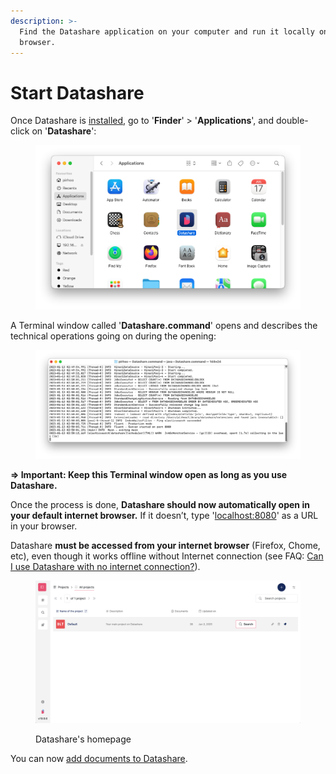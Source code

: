 ```yaml
---
description: >-
  Find the Datashare application on your computer and run it locally on your
  browser.
---
```


# Start Datashare

Once Datashare is [installed](./), go to '**Finder**' > '**Applications**', and double-click on '**Datashare**':

<figure><img src="../../.gitbook/assets/Screenshot 2023-01-13 at 03.13.37.png" alt="Screenshot of Mac&#x27;s Applications window where Datashare&#x27;s logo is highlighted"><figcaption></figcaption></figure>

A Terminal window called '**Datashare.command**' opens and describes the technical operations going on during the opening:

<figure><img src="../../.gitbook/assets/Screenshot 2023-01-13 at 02.50.25.png" alt="Screenshot of Mac&#x27;s terminal window with Datashare&#x27;s starting logs"><figcaption></figcaption></figure>

**⇒ Important: Keep this Terminal window open as long as you use Datashare.**

Once the process is done, **Datashare should now automatically open in your default internet browser.** If it doesn’t, type '[localhost:8080](http://localhost:8080)' as a URL in your browser.&#x20;

Datashare **must be accessed from your internet browser** (Firefox, Chome, etc), even though it works offline without Internet connection (see FAQ: [Can I use Datashare with no internet connection?](../../usage/faq/general/can-i-use-datashare-with-no-internet-connection.md)).

<figure><img src="../../.gitbook/assets/Screenshot 2025-06-05 at 08.49.50.png" alt="Screenshot of the homepage of Datashare, the projects&#x27; page with one project called &#x27;Default&#x27;"><figcaption><p>Datashare's homepage</p></figcaption></figure>

You can now [add documents to Datashare](add-documents-to-datashare-on-mac.md).
